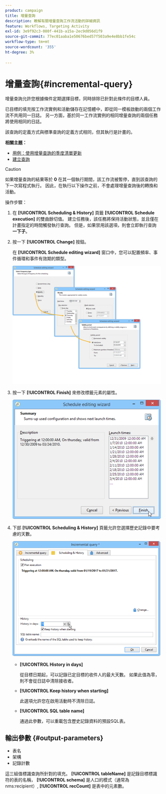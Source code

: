 ```yaml
---
product: campaign
title: 增量查詢
description: 瞭解有關增量查詢工作流活動的詳細資訊
feature: Workflows, Targeting Activity
exl-id: 3e9f92c3-080f-441b-a15a-2ec9d056d1f9
source-git-commit: 77ec01aaba1e50676bed57f503a9e4e8bb1fe54c
workflow-type: tm+mt
source-wordcount: '355'
ht-degree: 3%

---
```


# 增量查詢{#incremental-query}



增量查詢允許您根據條件定期選擇目標，同時排除已針對此條件的目標人員。

已目標的填充按工作流實例和活動儲存在記憶體中，即從同一模板啟動的兩個工作流不共用同一日誌。 另一方面，基於同一工作流實例的相同增量查詢的兩個任務將使用相同的日誌。

該查詢的定義方式與標準查詢的定義方式相同，但其執行是計畫的。

**相關主題：**

* [用例：使用增量查詢的季度清單更新](quarterly-list-update.md)
* [建立查詢](query.md#creating-a-query)

>[!CAUTION]
>
>如果增量查詢的結果等於 **0** 在其一個執行期間，該工作流被暫停，直到該查詢的下一次寫程式執行。 因此，在執行以下操作之前，不會處理增量查詢後的轉換和活動。

操作步驟：

1. 在 **[!UICONTROL Scheduling & History]** 頁籤 **[!UICONTROL Schedule execution]** 的雙曲餘切值。 建立任務後，該任務將保持活動狀態，並且僅在計畫指定的時間觸發執行查詢。 但是，如果禁用該選項，則會立即執行查詢 **一下子**。
1. 按一下 **[!UICONTROL Change]** 按鈕。

   在 **[!UICONTROL Schedule editing wizard]** 窗口中，您可以配置頻率、事件循環和事件有效期的類型。

   ![](assets/s_user_segmentation_wizard_11.png)

1. 按一下 **[!UICONTROL Finish]** 來修改標籤元素的屬性。

   ![](assets/s_user_segmentation_wizard_valid.png)

1. 下部 **[!UICONTROL Scheduling & History]** 頁籤允許您選擇歷史記錄中要考慮的天數。

   ![](assets/edit_request_inc.png)

   * **[!UICONTROL History in days]**

      從目標日期起，可以記錄已定目標的收件人的最大天數。 如果此值為零，則不會從日誌中清除接收者。

   * **[!UICONTROL Keep history when starting]**

      此選項允許您在啟用活動時不清除日誌。

   * **[!UICONTROL SQL table name]**

      通過此參數，可以重載包含歷史記錄資料的預設SQL表。

## 輸出參數 {#output-parameters}

* 表名
* 架構
* 記錄計數

這三組值標識查詢所針對的填充。 **[!UICONTROL tableName]** 是記錄目標標識符的表的名稱， **[!UICONTROL schema]** 是人口的模式（通常為nms:recipient）, **[!UICONTROL recCount]** 是表中的元素數。
